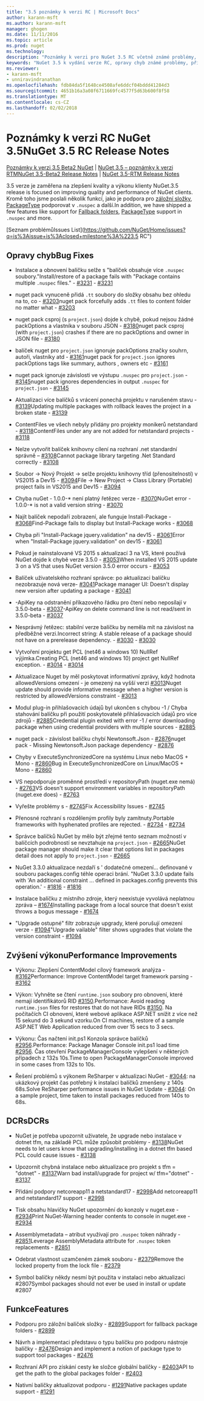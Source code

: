 ```yaml
---
title: "3.5 poznámky k verzi RC | Microsoft Docs"
author: karann-msft
ms.author: karann-msft
manager: ghogen
ms.date: 11/11/2016
ms.topic: article
ms.prod: nuget
ms.technology: 
description: "Poznámky k verzi pro NuGet 3.5 RC včetně známé problémy, opravy chyb, přidaných funkcí a chcete."
keywords: "NuGet 3.5 k vydání verze RC, opravy chyb známé problémy, přidat funkce, chcete"
ms.reviewer:
- karann-msft
- unniravindranathan
ms.openlocfilehash: fdb84da5f1648ce4508afe6ddcf04bddd41284d3
ms.sourcegitcommit: 4651b16a3a08f6711669fc4577f5d63b600f8f58
ms.translationtype: MT
ms.contentlocale: cs-CZ
ms.lasthandoff: 02/02/2018
---
```

# <a name="nuget-35-rc-release-notes"></a><span data-ttu-id="72423-104">Poznámky k verzi RC NuGet 3.5</span><span class="sxs-lookup"><span data-stu-id="72423-104">NuGet 3.5 RC Release Notes</span></span>

<span data-ttu-id="72423-105">[Poznámky k verzi 3.5 Beta2 NuGet](../release-notes/nuget-3.5-Beta2.md) | [NuGet 3.5 – poznámky k verzi RTM](../release-notes/nuget-3.5-RTM.md)</span><span class="sxs-lookup"><span data-stu-id="72423-105">[NuGet 3.5-Beta2 Release Notes](../release-notes/nuget-3.5-Beta2.md) | [NuGet 3.5-RTM Release Notes](../release-notes/nuget-3.5-RTM.md)</span></span>

<span data-ttu-id="72423-106">3.5 verze je zaměřena na zlepšení kvality a výkonu klienty NuGet.</span><span class="sxs-lookup"><span data-stu-id="72423-106">3.5 release is focused on improving quality and performance of NuGet clients.</span></span> <span data-ttu-id="72423-107">Kromě toho jsme poslali několik funkcí, jako je podpora pro [záložní složky](https://github.com/NuGet/Home/issues/2899), [PackageType](https://github.com/NuGet/Home/issues/2476) podporovat v `.nuspec` a další.</span><span class="sxs-lookup"><span data-stu-id="72423-107">In addition, we have shipped a few features like support for [Fallback folders](https://github.com/NuGet/Home/issues/2899), [PackageType](https://github.com/NuGet/Home/issues/2476) support in `.nuspec` and more.</span></span>

[<span data-ttu-id="72423-108">Seznam problémů</span><span class="sxs-lookup"><span data-stu-id="72423-108">Issues List</span></span>](https://github.com/NuGet/Home/issues?q=is%3Aissue+is%3Aclosed+milestone%3A%223.5 RC")

## <a name="bug-fixes"></a><span data-ttu-id="72423-109">Opravy chyb</span><span class="sxs-lookup"><span data-stu-id="72423-109">Bug Fixes</span></span>

* <span data-ttu-id="72423-110">Instalace a obnovení balíčku selže s "balíček obsahuje více `.nuspec` soubory."</span><span class="sxs-lookup"><span data-stu-id="72423-110">Install/restore of a package fails with "Package contains multiple `.nuspec` files."</span></span><span data-ttu-id="72423-111"> - [#3231](https://github.com/NuGet/Home/issues/3231)</span><span class="sxs-lookup"><span data-stu-id="72423-111"> - [#3231](https://github.com/NuGet/Home/issues/3231)</span></span>

* <span data-ttu-id="72423-112">nuget pack vynuceně přidá `.tt` soubory do složky obsahu bez ohledu na to, co - [#3203](https://github.com/NuGet/Home/issues/3203)</span><span class="sxs-lookup"><span data-stu-id="72423-112">nuget pack forcefully adds `.tt` files to content folder no matter what - [#3203](https://github.com/NuGet/Home/issues/3203)</span></span>

* <span data-ttu-id="72423-113">nuget pack csproj (s `project.json`) dojde k chybě, pokud nejsou žádné packOptions a vlastníka v souboru JSON - [#3180](https://github.com/NuGet/Home/issues/3180)</span><span class="sxs-lookup"><span data-stu-id="72423-113">nuget pack csproj (with `project.json`) crashes if there are no packOptions and owner in JSON file - [#3180](https://github.com/NuGet/Home/issues/3180)</span></span>

* <span data-ttu-id="72423-114">balíček nuget pro `project.json` ignoruje packOptions značky souhrn, autoři, vlastníky atd - [#3161](https://github.com/NuGet/Home/issues/3161)</span><span class="sxs-lookup"><span data-stu-id="72423-114">nuget pack for `project.json` ignores packOptions tags like summary, authors , owners etc - [#3161](https://github.com/NuGet/Home/issues/3161)</span></span>

* <span data-ttu-id="72423-115">nuget pack ignoruje závislosti ve výstupu `.nuspec` pro `project.json`  -  [#3145](https://github.com/NuGet/Home/issues/3145)</span><span class="sxs-lookup"><span data-stu-id="72423-115">nuget pack ignores dependencies in output `.nuspec` for `project.json` - [#3145](https://github.com/NuGet/Home/issues/3145)</span></span>

* <span data-ttu-id="72423-116">Aktualizaci více balíčků s vrácení ponechá projektu v narušeném stavu - [#3139](https://github.com/NuGet/Home/issues/3139)</span><span class="sxs-lookup"><span data-stu-id="72423-116">Updating multiple packages with rollback leaves the project in a broken state - [#3139](https://github.com/NuGet/Home/issues/3139)</span></span>

* <span data-ttu-id="72423-117">ContentFiles ve všech nebyly přidány pro projekty monikerů netstandard - [#3118](https://github.com/NuGet/Home/issues/3118)</span><span class="sxs-lookup"><span data-stu-id="72423-117">ContentFiles under any are not added for netstandard projects - [#3118](https://github.com/NuGet/Home/issues/3118)</span></span>

* <span data-ttu-id="72423-118">Nelze vytvořit balíček knihovny cílení na rozhraní .net standardní správně – [#3108](https://github.com/NuGet/Home/issues/3108)</span><span class="sxs-lookup"><span data-stu-id="72423-118">Cannot package library targeting .Net Standard correctly - [#3108](https://github.com/NuGet/Home/issues/3108)</span></span>

* <span data-ttu-id="72423-119">Soubor -> Nový Projekt -> selže projektu knihovny tříd (přenositelností) v VS2015 a Dev15 - [#3094](https://github.com/NuGet/Home/issues/3094)</span><span class="sxs-lookup"><span data-stu-id="72423-119">File -> New Project -> Class Library (Portable) project fails in VS2015 and Dev15 - [#3094](https://github.com/NuGet/Home/issues/3094)</span></span>

* <span data-ttu-id="72423-120">Chyba nuGet - 1.0.0-\* není platný řetězec verze - [#3070](https://github.com/NuGet/Home/issues/3070)</span><span class="sxs-lookup"><span data-stu-id="72423-120">NuGet error - 1.0.0-\* is not a valid version string - [#3070](https://github.com/NuGet/Home/issues/3070)</span></span>

* <span data-ttu-id="72423-121">Najít balíček nepodaří zobrazení, ale funguje Install-Package - [#3068](https://github.com/NuGet/Home/issues/3068)</span><span class="sxs-lookup"><span data-stu-id="72423-121">Find-Package fails to display but Install-Package works - [#3068](https://github.com/NuGet/Home/issues/3068)</span></span>

* <span data-ttu-id="72423-122">Chyba při "Install-Package jquery.validation" na dev15 - [#3061](https://github.com/NuGet/Home/issues/3061)</span><span class="sxs-lookup"><span data-stu-id="72423-122">Error when "Install-Package jquery.validation" on dev15 - [#3061](https://github.com/NuGet/Home/issues/3061)</span></span>

* <span data-ttu-id="72423-123">Pokud je nainstalované VS 2015 s aktualizací 3 na VS, které používá NuGet dojde k chybě verze 3.5.0 - [#3053](https://github.com/NuGet/Home/issues/3053)</span><span class="sxs-lookup"><span data-stu-id="72423-123">When installed VS 2015 update 3 on a VS that uses NuGet version 3.5.0 error occurs - [#3053](https://github.com/NuGet/Home/issues/3053)</span></span>

* <span data-ttu-id="72423-124">Balíček uživatelského rozhraní správce: po aktualizaci balíčku nezobrazuje nová verze- [#3041](https://github.com/NuGet/Home/issues/3041)</span><span class="sxs-lookup"><span data-stu-id="72423-124">Package manager UI: Doesn't display new version after updating a package - [#3041](https://github.com/NuGet/Home/issues/3041)</span></span>

* <span data-ttu-id="72423-125">-ApiKey na odstranění příkazového řádku pro čtení nebo neposílají v 3.5.0-beta - [#3037](https://github.com/NuGet/Home/issues/3037)</span><span class="sxs-lookup"><span data-stu-id="72423-125">-ApiKey on delete command line is not read/sent in 3.5.0-beta - [#3037](https://github.com/NuGet/Home/issues/3037)</span></span>

* <span data-ttu-id="72423-126">Nesprávný řetězec: stabilní verze balíčku by neměla mít na závislost na předběžné verzi.</span><span class="sxs-lookup"><span data-stu-id="72423-126">Incorrect string: A stable release of a package should not have on a prerelease dependency.</span></span><span data-ttu-id="72423-127"> - [#3030](https://github.com/NuGet/Home/issues/3030)</span><span class="sxs-lookup"><span data-stu-id="72423-127"> - [#3030](https://github.com/NuGet/Home/issues/3030)</span></span>

* <span data-ttu-id="72423-128">Vytvoření projektu get PCL (net46 a windows 10) NullRef výjimka.</span><span class="sxs-lookup"><span data-stu-id="72423-128">Creating PCL (net46 and windows 10) project get NullRef exception.</span></span><span data-ttu-id="72423-129"> - [#3014](https://github.com/NuGet/Home/issues/3014)</span><span class="sxs-lookup"><span data-stu-id="72423-129"> - [#3014](https://github.com/NuGet/Home/issues/3014)</span></span>

* <span data-ttu-id="72423-130">Aktualizace Nuget by měl poskytovat informativní zprávy, když hodnota allowedVersions omezení - je omezený na vyšší verzi [#3013](https://github.com/NuGet/Home/issues/3013)</span><span class="sxs-lookup"><span data-stu-id="72423-130">Nuget update should provide informative message when a higher version is restricted by allowedVersions constraint - [#3013](https://github.com/NuGet/Home/issues/3013)</span></span>

* <span data-ttu-id="72423-131">Modul plug-in přihlašovacích údajů byl ukončen s chybou -1 / Chyba stahování balíčku při použití poskytovatelé přihlašovacích údajů pro více zdrojů - [#2885](https://github.com/NuGet/Home/issues/2885)</span><span class="sxs-lookup"><span data-stu-id="72423-131">Credential plugin exited with error -1 / error downloading package when using credential providers with multiple sources - [#2885](https://github.com/NuGet/Home/issues/2885)</span></span>

* <span data-ttu-id="72423-132">nuget pack - závislost balíčku chybí Newtonsoft.Json - [#2876](https://github.com/NuGet/Home/issues/2876)</span><span class="sxs-lookup"><span data-stu-id="72423-132">nuget pack - Missing Newtonsoft.Json package dependency - [#2876](https://github.com/NuGet/Home/issues/2876)</span></span>

* <span data-ttu-id="72423-133">Chyby v ExecuteSynchronizedCore na systému Linux nebo MacOS + Mono - [#2860](https://github.com/NuGet/Home/issues/2860)</span><span class="sxs-lookup"><span data-stu-id="72423-133">Bug in ExecuteSynchronizedCore on Linux/MacOS + Mono - [#2860](https://github.com/NuGet/Home/issues/2860)</span></span>

* <span data-ttu-id="72423-134">VS nepodporuje proměnné prostředí v repositoryPath (nuget.exe nemá) - [#2763](https://github.com/NuGet/Home/issues/2763)</span><span class="sxs-lookup"><span data-stu-id="72423-134">VS doesn't support environment variables in repositoryPath (nuget.exe does) - [#2763](https://github.com/NuGet/Home/issues/2763)</span></span>

* <span data-ttu-id="72423-135">Vyřešte problémy s - [#2745](https://github.com/NuGet/Home/issues/2745)</span><span class="sxs-lookup"><span data-stu-id="72423-135">Fix Accessibility Issues - [#2745](https://github.com/NuGet/Home/issues/2745)</span></span>

* <span data-ttu-id="72423-136">Přenosné rozhraní s rozděleným profily byly zamítnuty.</span><span class="sxs-lookup"><span data-stu-id="72423-136">Portable frameworks with hyphenated profiles are rejected.</span></span><span data-ttu-id="72423-137"> - [#2734](https://github.com/NuGet/Home/issues/2734)</span><span class="sxs-lookup"><span data-stu-id="72423-137"> - [#2734](https://github.com/NuGet/Home/issues/2734)</span></span>

* <span data-ttu-id="72423-138">Správce balíčků NuGet by mělo být zřejmé tento seznam možností v balíčcích podrobností se nevztahuje na `project.json`  -  [#2665](https://github.com/NuGet/Home/issues/2665)</span><span class="sxs-lookup"><span data-stu-id="72423-138">NuGet package manager should make it clear that options list in packages detail does not apply to `project.json` - [#2665](https://github.com/NuGet/Home/issues/2665)</span></span>

* <span data-ttu-id="72423-139">NuGet 3.3.0 aktualizace nezdaří s ' dodatečné omezení... definované v souboru packages.config téhle operaci brání. "</span><span class="sxs-lookup"><span data-stu-id="72423-139">NuGet 3.3.0 update fails with 'An additional constraint ... defined in packages.config prevents this operation.'</span></span><span data-ttu-id="72423-140"> - [#1816](https://github.com/NuGet/Home/issues/1816)</span><span class="sxs-lookup"><span data-stu-id="72423-140"> - [#1816](https://github.com/NuGet/Home/issues/1816)</span></span>

* <span data-ttu-id="72423-141">Instalace balíčku z místního zdroje, který neexistuje vyvolává neplatnou zpráva – [#1674](https://github.com/NuGet/Home/issues/1674)</span><span class="sxs-lookup"><span data-stu-id="72423-141">Installing package from a local source that doesn't exist throws a bogus message - [#1674](https://github.com/NuGet/Home/issues/1674)</span></span>

* <span data-ttu-id="72423-142">"Upgrade ostupné" filtr zobrazuje upgrady, které porušují omezení verze - [#1094](https://github.com/NuGet/Home/issues/1094)</span><span class="sxs-lookup"><span data-stu-id="72423-142">"Upgrade vailable" filter shows upgrades that violate the version constraint - [#1094](https://github.com/NuGet/Home/issues/1094)</span></span>

## <a name="performance-improvements"></a><span data-ttu-id="72423-143">Zvýšení výkonu</span><span class="sxs-lookup"><span data-stu-id="72423-143">Performance Improvements</span></span>

* <span data-ttu-id="72423-144">Výkonu: Zlepšení ContentModel cílový framework analýza - [#3162](https://github.com/NuGet/Home/issues/3162)</span><span class="sxs-lookup"><span data-stu-id="72423-144">Performance: Improve ContentModel target framework parsing - [#3162](https://github.com/NuGet/Home/issues/3162)</span></span>

* <span data-ttu-id="72423-145">Výkon: Vyhněte se čtení `runtime.json` soubory pro obnovení, které nemají identifikátorů RID [#3150](https://github.com/NuGet/Home/issues/3150).</span><span class="sxs-lookup"><span data-stu-id="72423-145">Performance: Avoid reading `runtime.json` files for restores that do not have RIDs [#3150](https://github.com/NuGet/Home/issues/3150).</span></span> <span data-ttu-id="72423-146">Na počítačích CI obnovení, které webové aplikace ASP.NET snížit z více než 15 sekund do 3 sekund vzorku.</span><span class="sxs-lookup"><span data-stu-id="72423-146">On CI machines, restore of a sample ASP.NET Web Application reduced from over 15 secs to 3 secs.</span></span>

* <span data-ttu-id="72423-147">Výkonu: Čas načtení init.ps1 Konzola správce balíčků [#2956](https://github.com/NuGet/Home/issues/2956).</span><span class="sxs-lookup"><span data-stu-id="72423-147">Performance: Package Manager Console init.ps1 load time [#2956](https://github.com/NuGet/Home/issues/2956).</span></span> <span data-ttu-id="72423-148">Čas otevření PackageManagerConsole vylepšení v některých případech z 132s 10s.</span><span class="sxs-lookup"><span data-stu-id="72423-148">Time to open PackageManagerConsole improved in some cases from 132s to 10s.</span></span>

* <span data-ttu-id="72423-149">Řešení problémů s výkonem ReSharper v aktualizaci NuGet - [#3044](https://github.com/NuGet/Home/issues/3044): na ukázkový projekt čas potřebný k instalaci balíčků zmenšeny z 140s 68s.</span><span class="sxs-lookup"><span data-stu-id="72423-149">Solve ReSharper performance issues in NuGet Update - [#3044](https://github.com/NuGet/Home/issues/3044): On a sample project, time taken to install packages reduced from 140s to 68s.</span></span>

## <a name="dcrs"></a><span data-ttu-id="72423-150">DCRs</span><span class="sxs-lookup"><span data-stu-id="72423-150">DCRs</span></span>

* <span data-ttu-id="72423-151">NuGet je potřeba upozornit uživatele, že upgrade nebo instalace v dotnet tfm, na základě PCL může způsobit problémy - [#3138](https://github.com/NuGet/Home/issues/3138)</span><span class="sxs-lookup"><span data-stu-id="72423-151">NuGet needs to let users know that upgrading/installing in a dotnet tfm based PCL could cause issues - [#3138](https://github.com/NuGet/Home/issues/3138)</span></span>

* <span data-ttu-id="72423-152">Upozornit chybná instalace nebo aktualizace pro projekt s tfm = "dotnet" - [#3137](https://github.com/NuGet/Home/issues/3137)</span><span class="sxs-lookup"><span data-stu-id="72423-152">Warn bad install/upgrade for project w/ tfm="dotnet" - [#3137](https://github.com/NuGet/Home/issues/3137)</span></span>

* <span data-ttu-id="72423-153">Přidání podpory netcoreapp11 a netstandard17 - [#2998](https://github.com/NuGet/Home/issues/2998)</span><span class="sxs-lookup"><span data-stu-id="72423-153">Add netcoreapp11 and netstandard17 support - [#2998](https://github.com/NuGet/Home/issues/2998)</span></span>

* <span data-ttu-id="72423-154">Tisk obsahu hlavičky NuGet upozornění do konzoly v nuget.exe - [#2934](https://github.com/NuGet/Home/issues/2934)</span><span class="sxs-lookup"><span data-stu-id="72423-154">Print NuGet-Warning header contents to console in nuget.exe - [#2934](https://github.com/NuGet/Home/issues/2934)</span></span>

* <span data-ttu-id="72423-155">Assemblymetadata – atribut využívají pro `.nuspec` token náhrady - [#2851](https://github.com/NuGet/Home/issues/2851)</span><span class="sxs-lookup"><span data-stu-id="72423-155">Leverage AssemblyMetadata attribute for `.nuspec` token replacements - [#2851](https://github.com/NuGet/Home/issues/2851)</span></span>

* <span data-ttu-id="72423-156">Odebrat vlastnost uzamčeném zámek souboru - [#2379](https://github.com/NuGet/Home/issues/2379)</span><span class="sxs-lookup"><span data-stu-id="72423-156">Remove the locked property from the lock file - [#2379](https://github.com/NuGet/Home/issues/2379)</span></span>

* <span data-ttu-id="72423-157">Symbol balíčky někdy nesmí být použita v instalaci nebo aktualizaci #2807</span><span class="sxs-lookup"><span data-stu-id="72423-157">Symbol packages should not ever be used in install or update #2807</span></span>

## <a name="features"></a><span data-ttu-id="72423-158">Funkce</span><span class="sxs-lookup"><span data-stu-id="72423-158">Features</span></span>

* <span data-ttu-id="72423-159">Podporu pro záložní balíček složky - [#2899](https://github.com/NuGet/Home/issues/2899)</span><span class="sxs-lookup"><span data-stu-id="72423-159">Support for fallback package folders - [#2899](https://github.com/NuGet/Home/issues/2899)</span></span>

* <span data-ttu-id="72423-160">Návrh a implementaci představu o typu balíčku pro podporu nástroje balíčky - [#2476](https://github.com/NuGet/Home/issues/2476)</span><span class="sxs-lookup"><span data-stu-id="72423-160">Design and implement a notion of package type to support tool packages - [#2476](https://github.com/NuGet/Home/issues/2476)</span></span>

* <span data-ttu-id="72423-161">Rozhraní API pro získání cesty ke složce globální balíčky - [#2403](https://github.com/NuGet/Home/issues/2403)</span><span class="sxs-lookup"><span data-stu-id="72423-161">API to get the path to the global packages folder - [#2403](https://github.com/NuGet/Home/issues/2403)</span></span>

* <span data-ttu-id="72423-162">Nativní balíčky aktualizovat podporu - [#1291](https://github.com/NuGet/Home/issues/1291)</span><span class="sxs-lookup"><span data-stu-id="72423-162">Native packages update support - [#1291](https://github.com/NuGet/Home/issues/1291)</span></span>

